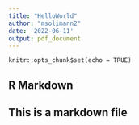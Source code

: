 ```yaml
---
title: "HelloWorld"
author: "msolimann2"
date: '2022-06-11'
output: pdf_document
---
```


```{r setup, include=FALSE}
knitr::opts_chunk$set(echo = TRUE)
```

## R Markdown

## This is a markdown file